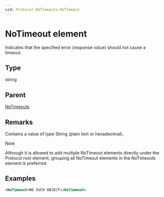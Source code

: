 ```yaml
---
uid: Protocol.NoTimeouts.NoTimeout
---
```


# NoTimeout element

Indicates that the specified error (response value) should not cause a timeout.

## Type

string

## Parent

[NoTimeouts](xref:Protocol.NoTimeouts)

## Remarks

Contains a value of type String (plain text or hexadecimal).

> [!NOTE]
> Although it is allowed to add multiple NoTimeout elements directly under the Protocol root element, grouping all NoTimeout elements in the NoTimeouts element is preferred.

## Examples

```xml
<NoTimeout>NO SUCH OBJECT</NoTimeout>
```
